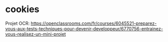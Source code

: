 # cookies
Projet OCR: https://openclassrooms.com/fr/courses/6045521-preparez-vous-aux-tests-techniques-pour-devenir-developpeur/6770756-entrainez-vous-realisez-un-mini-projet
